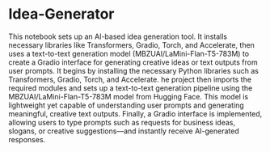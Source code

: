 # Idea-Generator
This notebook sets up an AI-based idea generation tool. It installs necessary libraries like Transformers, Gradio, Torch, and Accelerate, then uses a text-to-text generation model (MBZUAI/LaMini-Flan-T5-783M) to create a Gradio interface for generating creative ideas or text outputs from user prompts.
It begins by installing the necessary Python libraries such as Transformers, Gradio, Torch, and Accelerate.
he project then imports the required modules and sets up a text-to-text generation pipeline using the MBZUAI/LaMini-Flan-T5-783M model from Hugging Face. This model is lightweight yet capable of understanding user prompts and generating meaningful, creative text outputs. Finally, a Gradio interface is implemented, allowing users to type prompts such as requests for business ideas, slogans, or creative suggestions—and instantly receive AI-generated responses.
